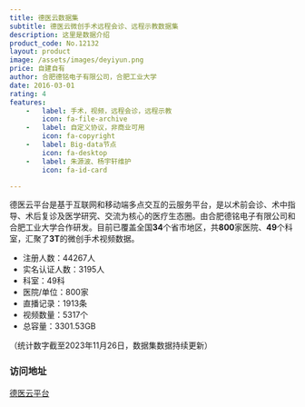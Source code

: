 ```yaml
---
title: 德医云数据集
subtitle: 德医云微创手术远程会诊、远程示教数据集
description: 这里是数据介绍
product_code: No.12132
layout: product
image: /assets/images/deyiyun.png
price: 自建自有
author: 合肥德铭电子有限公司，合肥工业大学
date: 2016-03-01
rating: 4
features:
    -   label: 手术，视频，远程会诊，远程示教
        icon: fa-file-archive
    -   label: 自定义协议，非商业可用
        icon: fa-copyright
    -   label: Big-data节点
        icon: fa-desktop
    -   label: 朱源波、杨宇轩维护
        icon: fa-id-card

---
```


德医云平台是基于互联网和移动端多点交互的云服务平台，是以术前会诊、术中指导、术后复诊及医学研究、交流为核心的医疗生态圈。由合肥德铭电子有限公司和合肥工业大学合作研发。目前已覆盖全国**34**个省市地区，共**800**家医院、**49**个科室，汇聚了**3T**的微创手术视频数据。

- 注册人数：44267人
- 实名认证人数：3195人
- 科室：49科
- 医院/单位：800家
- 直播记录：1913条
- 视频数量：5317个
- 总容量：3301.53GB

（统计数字截至2023年11月26日，数据集数据持续更新）

### 访问地址

[德医云平台](http://www.dvl.com.cn/pingtaifuwu/38.html)